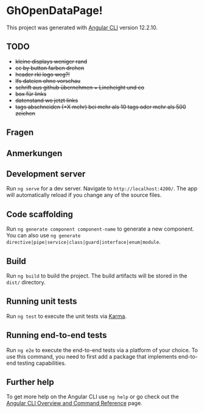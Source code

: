 # GhOpenDataPage!

This project was generated with [Angular CLI](https://github.com/angular/angular-cli) version 12.2.10.

## TODO

- ~~kleine displays weniger rand~~
- ~~cc by button farben drehen~~
- ~~header rki logo weg?!~~
- ~~lfs dateien ohne vorschau~~
- ~~schrift aus github übernehmen + Lineheight und co~~
- ~~box für links~~
- ~~datenstand wo jetzt links~~
- ~~tags abschneiden (+X mehr) bei mehr als 10 tags oder mehr als 500 zeichen~~

## Fragen

## Anmerkungen

## Development server

Run `ng serve` for a dev server. Navigate to `http://localhost:4200/`. The app will automatically reload if you change any of the source files.

## Code scaffolding

Run `ng generate component component-name` to generate a new component. You can also use `ng generate directive|pipe|service|class|guard|interface|enum|module`.

## Build

Run `ng build` to build the project. The build artifacts will be stored in the `dist/` directory.

## Running unit tests

Run `ng test` to execute the unit tests via [Karma](https://karma-runner.github.io).

## Running end-to-end tests

Run `ng e2e` to execute the end-to-end tests via a platform of your choice. To use this command, you need to first add a package that implements end-to-end testing capabilities.

## Further help

To get more help on the Angular CLI use `ng help` or go check out the [Angular CLI Overview and Command Reference](https://angular.io/cli) page.

